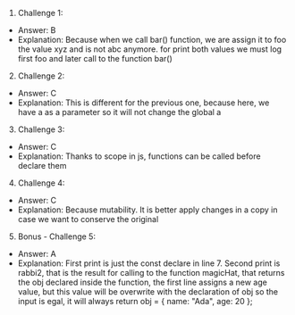 1. Challenge 1:
  - Answer: B
  - Explanation: Because when we call bar() function, we are assign it to foo the value xyz and is not abc anymore. for print both values we must log first foo and later call to the function bar()


2. Challenge 2:
  - Answer: C
  - Explanation: This is different for the previous one, because here, we have a as a parameter so it will not change the global a 


3. Challenge 3:
  - Answer: C
  - Explanation: Thanks to scope in js, functions can be called before declare them


4. Challenge 4:
  - Answer: C
  - Explanation: Because mutability. It is better apply changes in a copy in case we want to conserve the original 


5. Bonus - Challenge 5:
  - Answer: A
  - Explanation: First print is just the const declare in line 7. Second print is rabbi2, that is the result for calling to the function magicHat, that returns the obj declared inside the function, the first line assigns a new age value, but this value will be overwrite with the declaration of obj so the input is egal, it will always return obj = { name: "Ada", age: 20 };
